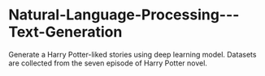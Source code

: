 # Natural-Language-Processing---Text-Generation
Generate a Harry Potter-liked stories using deep learning model.
Datasets are collected from the seven episode of Harry Potter novel. 

